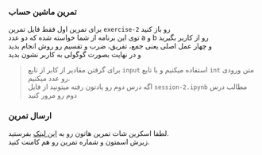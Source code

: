 ### تمرین ماشین حساب

برای تمرین اول فقط فایل تمرین `exercise-2` رو باز کنید  
توی این برنامه از شما خواسته شده که دو عدد a و b رو از کاربر بگیرید  
و چهار عمل اصلی یعنی جمع، تفریق، ضرب و تقسیم رو روش انجام بدید  
و در نهایت بصورت گوگولی به کاربر نشون بدید

> برای گرفتن مقادیر از کابر از تابع `input` استفاده میکنیم و با تابع `int` متن ورودی رو عدد میکنیم.  
> اگه درس دوم رو یادتون رفته میتونید از فایل `session-2.ipynb` مطالب درس دوم رو مرور کنید

### ارسال تمرین

لطفا اسکرین شات تمرین هاتون رو به [این لینک](https://github.com/hayyaun/kids/discussions/4) بفرستید.  
زیرش اسمتون و شماره تمرین رو هم کامنت کنید.

